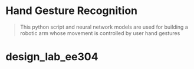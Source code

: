  # Hand Gesture Recognition
>This python script and neural network models are used for building a robotic arm whose movement is controlled by user hand gestures
# design_lab_ee304
